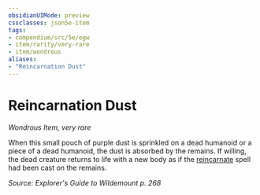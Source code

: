 ```yaml
---
obsidianUIMode: preview
cssclasses: json5e-item
tags:
- compendium/src/5e/egw
- item/rarity/very-rare
- item/wondrous
aliases: 
- "Reincarnation Dust"
---
```

# Reincarnation Dust
*Wondrous Item, very rare*  


When this small pouch of purple dust is sprinkled on a dead humanoid or a piece of a dead humanoid, the dust is absorbed by the remains. If willing, the dead creature returns to life with a new body as if the [reincarnate](/compendium/spells/reincarnate.md) spell had been cast on the remains.

*Source: Explorer's Guide to Wildemount p. 268*